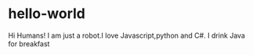 # hello-world
Hi Humans!
I am just a robot.I love Javascript,python and C#.
I drink Java for breakfast
